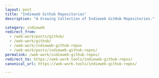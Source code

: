 ```yaml
---
layout: post
title: "Indieweb Github Repositories"
description: "A Growing Collection of Indieweb GitHub Repositories."

category: indieweb
redirect_from:
  - /web-work/posts/github/
  - /web-work/github/
  - /web-work/indieweb-github-repos
  - /web-work/posts/indieweb-github-repos/
permalink: /web-work/indieweb-github-repos/
redirect_to: https://web-work.tools/indieweb-github-repos/
canonical_url: https://web-work.tools/indieweb-github-repos/

---
```

